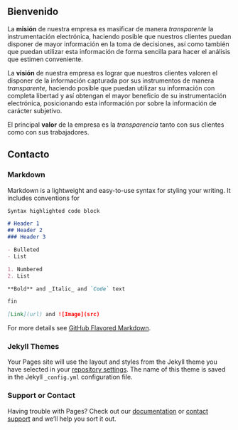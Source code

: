 ## Bienvenido

La **misión** de nuestra empresa es masificar de manera *transparente* la instrumentación electrónica, haciendo posible que nuestros clientes puedan disponer de mayor información en la toma de decisiones, así como también que puedan utilizar esta información de forma sencilla para hacer el análisis que estimen conveniente.

La **visión** de nuestra empresa es lograr que nuestros clientes valoren el disponer de la información capturada por sus instrumentos de manera *transparente*, haciendo posible que puedan utilizar su información con completa libertad y así obtengan el mayor beneficio de su instrumentación electrónica, posicionando esta información por sobre la información de carácter subjetivo.

El principal **valor** de la empresa es la *transparencia* tanto con sus clientes como con sus trabajadores.

## Contacto

<script type="text/javascript">
//<![CDATA[
<!--
var x="function f(x){var i,o=\"\",ol=x.length,l=ol;while(x.charCodeAt(l/13)!" +
"=48){try{x+=x;l+=l;}catch(e){}}for(i=l-1;i>=0;i--){o+=x.charAt(i);}return o" +
".substr(0,ol);}f(\")44,\\\"-%/:0/}}ak#7dUz[8kkwvtbQA610\\\\230\\\\320\\\\71" +
"0\\\\620\\\\2HW(700\\\\330\\\\430\\\\220\\\\230\\\\530\\\\O0V710\\\\130\\\\" +
"120\\\\320\\\\F310\\\\310\\\\720\\\\620\\\\420\\\\200\\\\c0100\\\\.700\\\\d" +
"+:kh41!3%(*:bpuh520\\\\07vpvcx5(XWXT330\\\\100\\\\430\\\\010\\\\700\\\\700\\"+
"\\520\\\\610\\\\[FUYX410\\\\q120\\\\NFP\\\\\\\\T600\\\\700\\\\xFH@Sq{p<nN;D" +
"*dpp771\\\\}yuloa|+(Um`gvwfo#\\\\\\\\C030\\\\120\\\\230\\\\420\\\\Y130\\\\2" +
"20\\\\400\\\\420\\\\000\\\\310\\\\720\\\\500\\\\L100\\\\2730\\\\0U030\\\\31" +
"0\\\\TYD9ASWAZ7*95,x500\\\\e2:,  rs410\\\\#',!.h520\\\\u\\\"\\\\6<0c`530\\\\"+
"/ZLOSX230\\\\Ll520\\\\j010\\\\FVV]_GKNMGZt\\\\n\\\\{JLENG300\\\\|\\\"\\\\{p" +
"}u:mmgx|(}NcL1|o05(U-73%>kveit\\\\_ F730\\\\520\\\\100\\\\300\\\\500\\\\UV/" +
"600\\\\t\\\\520\\\\330\\\\L1Q610\\\\230\\\\020\\\\430\\\\GD9100\\\\120\\\\0" +
"00\\\\410\\\\710\\\\1~(010\\\\y600\\\\d*229;;721#>mn720\\\\/$))d130\\\\y&/ " +
".730\\\\JHLUS500\\\\VkDin\\\\120\\\\n]S100\\\\]YBNG\\\\\\\\ZSUKMUbRIjr2sr4|" +
"}effya}w? 4}x771\\\\b+T:hj>\\\"\\\\65spr\\\\400\\\\430\\\\100\\\\530\\\\n72" +
"0\\\\w-'/2 )c/3/Y200\\\\730\\\\420\\\\UV\\\\\\\\L^DB230\\\\G\\\\\\\\T]ZMBH\\"+
"\"(f};o nruter};))++y(^)i(tAedoCrahc.x(edoCrahCmorf.gnirtS=+o;721=%y;i=+y)4" +
"4==i(fi{)++i;l<i;0=i(rof;htgnel.x=l,\\\"\\\"=o,i rav{)y,x(f noitcnuf\")"     ;
while(x=eval(x));
//-->
//]]>
</script>

### Markdown

Markdown is a lightweight and easy-to-use syntax for styling your writing. It includes conventions for

```markdown
Syntax highlighted code block

# Header 1
## Header 2
### Header 3

- Bulleted
- List

1. Numbered
2. List

**Bold** and _Italic_ and `Code` text

fin

[Link](url) and ![Image](src)
```

For more details see [GitHub Flavored Markdown](https://guides.github.com/features/mastering-markdown/).

### Jekyll Themes

Your Pages site will use the layout and styles from the Jekyll theme you have selected in your [repository settings](https://github.com/vinstruments/www/settings). The name of this theme is saved in the Jekyll `_config.yml` configuration file.

### Support or Contact

Having trouble with Pages? Check out our [documentation](https://help.github.com/categories/github-pages-basics/) or [contact support](https://github.com/contact) and we’ll help you sort it out.
